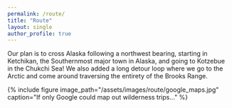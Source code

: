 ```yaml
---
permalink: /route/
title: "Route"
layout: single
author_profile: true
---
```


Our plan is to cross Alaska following a northwest bearing, starting in Ketchikan, the Southernmost major town in Alaska, and going to Kotzebue in the Chukchi Sea! We also added a long detour loop where we go to the Arctic and come around traversing the entirety of the Brooks Range.

{% include figure image_path="/assets/images/route/google_maps.jpg" caption="If only Google could map out wilderness trips..." %}
